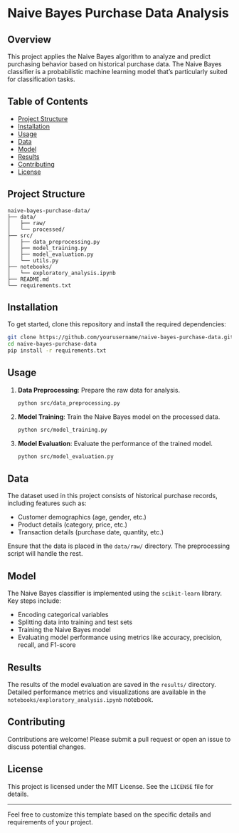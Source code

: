 
# Naive Bayes Purchase Data Analysis

## Overview
This project applies the Naive Bayes algorithm to analyze and predict purchasing behavior based on historical purchase data. The Naive Bayes classifier is a probabilistic machine learning model that’s particularly suited for classification tasks.

## Table of Contents
- [Project Structure](#project-structure)
- [Installation](#installation)
- [Usage](#usage)
- [Data](#data)
- [Model](#model)
- [Results](#results)
- [Contributing](#contributing)
- [License](#license)

## Project Structure
```
naive-bayes-purchase-data/
├── data/
│   ├── raw/
│   └── processed/
├── src/
│   ├── data_preprocessing.py
│   ├── model_training.py
│   ├── model_evaluation.py
│   └── utils.py
├── notebooks/
│   └── exploratory_analysis.ipynb
├── README.md
└── requirements.txt
```

## Installation
To get started, clone this repository and install the required dependencies:
```bash
git clone https://github.com/yourusername/naive-bayes-purchase-data.git
cd naive-bayes-purchase-data
pip install -r requirements.txt
```

## Usage
1. **Data Preprocessing**: Prepare the raw data for analysis.
    ```bash
    python src/data_preprocessing.py
    ```
2. **Model Training**: Train the Naive Bayes model on the processed data.
    ```bash
    python src/model_training.py
    ```
3. **Model Evaluation**: Evaluate the performance of the trained model.
    ```bash
    python src/model_evaluation.py
    ```

## Data
The dataset used in this project consists of historical purchase records, including features such as:
- Customer demographics (age, gender, etc.)
- Product details (category, price, etc.)
- Transaction details (purchase date, quantity, etc.)

Ensure that the data is placed in the `data/raw/` directory. The preprocessing script will handle the rest.

## Model
The Naive Bayes classifier is implemented using the `scikit-learn` library. Key steps include:
- Encoding categorical variables
- Splitting data into training and test sets
- Training the Naive Bayes model
- Evaluating model performance using metrics like accuracy, precision, recall, and F1-score

## Results
The results of the model evaluation are saved in the `results/` directory. Detailed performance metrics and visualizations are available in the `notebooks/exploratory_analysis.ipynb` notebook.

## Contributing
Contributions are welcome! Please submit a pull request or open an issue to discuss potential changes.

## License
This project is licensed under the MIT License. See the `LICENSE` file for details.

---

Feel free to customize this template based on the specific details and requirements of your project.
